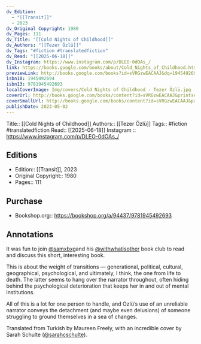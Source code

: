 ```yaml
---
dv_Edition:
  - "[[Transit]]"
  - 2023
dv_Original Copyright: 1980
dv_Pages: 111
dv_Title: "[[Cold Nights of Childhood]]"
dv_Authors: "[[Tezer Özlü]]"
dv_Tags: "#fiction #translatedfiction"
dv_Read: "[[2025-06-18]]"
dv_Instagram: https://www.instagram.com/p/DLEO-0dOAs_/
link: https://books.google.com/books/about/Cold_Nights_of_Childhood.html?hl=&id=sVRGzwEACAAJ
previewLink: http://books.google.com/books?id=sVRGzwEACAAJ&dq=1945492694&hl=&as_pt=BOOKS&cd=1&source=gbs_api
isbn10: 1945492694
isbn13: 9781945492693
localCoverImage: Img/covers/Cold Nights of Childhood - Tezer Özlü.jpg
coverUrl: http://books.google.com/books/content?id=sVRGzwEACAAJ&printsec=frontcover&img=1&zoom=1&source=gbs_api
coverSmallUrl: http://books.google.com/books/content?id=sVRGzwEACAAJ&printsec=frontcover&img=1&zoom=5&source=gbs_api
publishDate: 2023-05-02
---
```

Title:: [[Cold Nights of Childhood]]
Authors:: [[Tezer Özlü]]
Tags:: #fiction #translatedfiction 
Read:: [[2025-06-18]]
Instagram :: https://www.instagram.com/p/DLEO-0dOAs_/
## Editions
- Edition:: [[Transit]], 2023
- Original Copyright:: 1980
- Pages:: 111

## Purchase
* Bookshop.org:: https://bookshop.org/a/94437/9781945492693
## Annotations

It was fun to join [@samxbxg](https://www.instagram.com/samxbxg/)and his [@withwhatisother](https://www.instagram.com/withwhatisother/) book club to read and discuss this short, interesting book.   
  
This is about the weight of transitions — generational, political, cultural, geographical, psychological, and ultimately, I think, the one from life to death. The latter seems to hang over the narrator throughout, often hiding behind the psychological deterioration that keeps her in and out of mental institutions.   
  
All of this is a lot for one person to handle, and Ozlü’s use of an unreliable narrator conveys the detachment (and maybe even delusions) of someone struggling to ground themselves in a sea of changes.   
  
Translated from Turkish by Maureen Freely, with an incredible cover by Sarah Schulte ([@sarahcschulte](https://www.instagram.com/sarahcschulte/)).